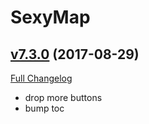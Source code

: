 # SexyMap

## [v7.3.0](https://github.com/funkydude/SexyMap/tree/v7.3.0) (2017-08-29)
[Full Changelog](https://github.com/funkydude/SexyMap/compare/v7.2.1...v7.3.0)

- drop more buttons  
- bump toc  
